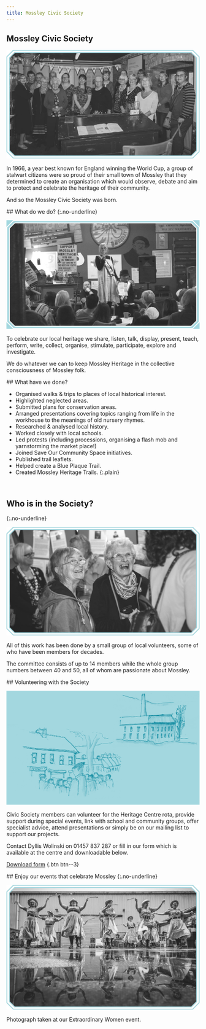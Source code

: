 ```yaml
---
title: Mossley Civic Society
---
```

<section class="section section--first">
  <div class="layout layout--intro layout--image-overflow">
    <div class="layout__text-top">
      <h1 class="main__title">Mossley Civic Society</h1>
    </div>
    <div class="layout__image">
      <img src="/images/civic-society/MH_CivicSociety_1_Intro@2x.jpg" alt="A photo of Mossley Civic Society">
    </div>
    <div class="layout__text-bottom">
      <p class="bigger--on-portrait">In 1966, a year best known for England winning the World Cup, a group of stalwart citizens were so proud of their small town of Mossley that they determined to create an organisation which would observe, debate and aim to protect and celebrate the heritage of their community.</p>
      <p>And so the Mossley Civic Society was born.</p>
    </div>
  </div>
</section>

<section class="section section--filled" markdown="1">
## What do we do?
{:.no-underline}

![A photo of a talk at the centre](/images/civic-society/MH_CivicSociety_2_Whatdowedo@2x.jpg)

To celebrate our local heritage we share, listen, talk, display, present, teach, perform, write, collect, organise, stimulate, participate, explore and investigate.

We do whatever we can to keep Mossley Heritage in the collective consciousness of Mossley folk.
</section>

<section class="section" markdown="1">
<div class="lozenge" markdown="1">
## What have we done?

- Organised walks & trips to places of local historical interest.
- Highlighted neglected areas.
- Submitted plans for conservation areas.
- Arranged presentations covering topics ranging from life in the workhouse to the meanings of old nursery rhymes.
- Researched & analysed local history.
- Worked closely with local schools.
- Led protests (including processions, organising a flash mob and yarnstorming the market place!)
- Joined Save Our Community Space initiatives.
- Published trail leaflets.
- Helped create a Blue Plaque Trail.
- Created Mossley Heritage Trails.
{:.plain}
</div>

<br>

## Who is in the Society?
{:.no-underline}

![A photo of some of the Civic Society members](/images/civic-society/MH_CivicSociety_3_Who@2x.jpg)

All of this work has been done by a small group of local volunteers, some of who have been members for decades.

The committee consists of up to 14 members while the whole group numbers between 40 and 50, all of whom are passionate about Mossley.
</section>

<section class="section section--filled" markdown="1">
## Volunteering with the Society

![Some illustrations of the area](/images/civic-society/MH_CivicSociety_4_Volunteer@2x.png)

Civic Society members can volunteer for the Heritage Centre rota, provide support during special events, link with school and community groups, offer specialist advice, attend presentations or simply be on our mailing list to support our projects.

Contact Dyllis Wolinski on 01457 837 287 or fill in our form which is available at the centre and downloadable below.

[Download form](/)
{.btn btn--3}
</section>

<section class="section" markdown="1">
## Enjoy our events that celebrate Mossley
{:.no-underline}

![A photograph taken at our Extraordinary Women event](/images/civic-society/MH_CivicSociety_5_Enjoy@2x.jpg)

Photograph taken at our Extraordinary Women event.
</section>
